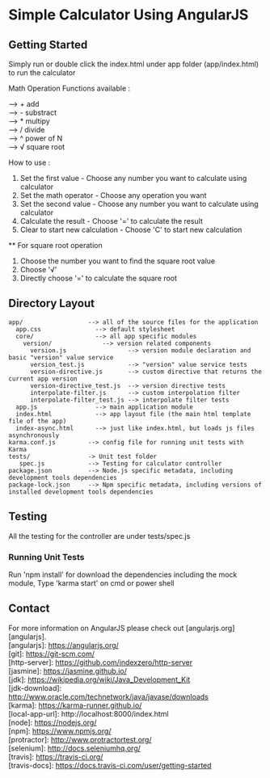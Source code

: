 # Simple Calculator Using AngularJS

## Getting Started

Simply run or double click the index.html under app folder (app/index.html) to run the calculator

Math Operation Functions available : 

--> + add <br>
--> - substract <br>
--> * multipy <br>
--> / divide <br>
--> ^ power of N <br>
--> √ square root

How to use :
1. Set the first value - Choose any number you want to calculate using calculator
2. Set the math operator - Choose any operation you want
3. Set the second value - Choose any number you want to calculate using calculator
4. Calculate the result - Choose '=' to calculate the result
5. Clear to start new calculation - Choose 'C' to start new calculation

** For square root operation
1. Choose the number you want to find the square root value
2. Choose '√' 
3. Directly choose '=' to calculate the square root


## Directory Layout

```
app/                  --> all of the source files for the application
  app.css               --> default stylesheet
  core/                 --> all app specific modules
    version/              --> version related components
      version.js                 --> version module declaration and basic "version" value service
      version_test.js            --> "version" value service tests
      version-directive.js       --> custom directive that returns the current app version
      version-directive_test.js  --> version directive tests
      interpolate-filter.js      --> custom interpolation filter
      interpolate-filter_test.js --> interpolate filter tests  
  app.js                --> main application module
  index.html            --> app layout file (the main html template file of the app)
  index-async.html      --> just like index.html, but loads js files asynchronously
karma.conf.js         --> config file for running unit tests with Karma
tests/				  -> Unit test folder
   spec.js            --> Testing for calculator controller
package.json          --> Node.js specific metadata, including development tools dependencies
package-lock.json     --> Npm specific metadata, including versions of installed development tools dependencies
```


## Testing
All the testing for the controller are under tests/spec.js

### Running Unit Tests
Run 'npm install' for download the dependencies including the mock module,
Type 'karma start' on cmd or power shell

## Contact
For more information on AngularJS please check out [angularjs.org][angularjs]. <br>
[angularjs]: https://angularjs.org/ <br>
[git]: https://git-scm.com/ <br>
[http-server]: https://github.com/indexzero/http-server <br>
[jasmine]: https://jasmine.github.io/ <br>
[jdk]: https://wikipedia.org/wiki/Java_Development_Kit <br>
[jdk-download]: http://www.oracle.com/technetwork/java/javase/downloads <br>
[karma]: https://karma-runner.github.io/ <br>
[local-app-url]: http://localhost:8000/index.html <br>
[node]: https://nodejs.org/ <br>
[npm]: https://www.npmjs.org/ <br>
[protractor]: http://www.protractortest.org/ <br>
[selenium]: http://docs.seleniumhq.org/ <br>
[travis]: https://travis-ci.org/ <br>
[travis-docs]: https://docs.travis-ci.com/user/getting-started 
